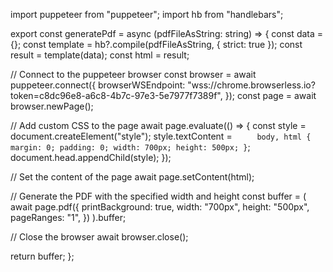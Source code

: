 import puppeteer from "puppeteer";
import hb from "handlebars";

export const generatePdf = async (pdfFileAsString: string) => {
const data = {};
const template = hb?.compile(pdfFileAsString, { strict: true });
const result = template(data);
const html = result;

// Connect to the puppeteer browser
const browser = await puppeteer.connect({
browserWSEndpoint:
"wss://chrome.browserless.io?token=c8dc96e8-a6c8-4b7c-97e3-5e7977f7389f",
});
const page = await browser.newPage();

// Add custom CSS to the page
await page.evaluate(() => {
const style = document.createElement("style");
style.textContent = `      body, html {
        margin: 0;
        padding: 0;
        width: 700px;
        height: 500px;
      }
   `;
document.head.appendChild(style);
});

// Set the content of the page
await page.setContent(html);

// Generate the PDF with the specified width and height
const buffer = (
await page.pdf({
printBackground: true,
width: "700px",
height: "500px",
pageRanges: "1",
})
).buffer;

// Close the browser
await browser.close();

return buffer;
};
